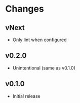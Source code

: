 # Changes

## vNext

* Only lint when configured

## v0.2.0

* Unintentional (same as v0.1.0)

## v0.1.0

* Initial release
